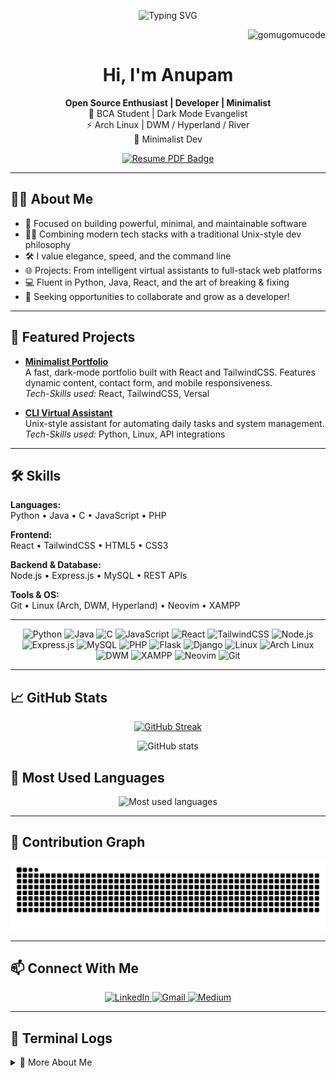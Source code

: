 <p align="center">
  <img src="https://readme-typing-svg.herokuapp.com?center=true&vCenter=true&lines=Hey+there!+I'm+Anupam+👋;Welcome+to+my+GitHub+profile;I+break+code+to+build+cool+stuff!" alt="Typing SVG" />
</p>
<p align="right"> <img src="https://komarev.com/ghpvc/?username=gomugomucode&label=Log%20Entry%20tracker&color=8A2BE2&style=flat-square" alt="gomugomucode" /> </p>
<h1 align="center">Hi, I'm <strong>Anupam</strong> </h1>

<p align="center">
  <strong>Open Source Enthusiast |  Developer | Minimalist </strong>
  <br>
  🧠 BCA Student | Dark Mode Evangelist <br>
  ⚡ Arch Linux | DWM / Hyperland / River <br>
  🎯 Minimalist Dev 
</p>

<p align="center">
  <a href="https://link-to-your-resume.com" target="_blank">
    <img src="https://img.shields.io/badge/Resume-PDF-blue?style=for-the-badge&logo=adobeacrobatreader" alt="Resume PDF Badge" />
  </a>
</p>

---

## 🧑‍💻 About Me

- 🚀 Focused on building powerful, minimal, and maintainable software  
- 🧘‍♂️ Combining modern tech stacks with a traditional Unix-style dev philosophy  
- 🛠️ I value elegance, speed, and the command line  
- 🌐 Projects: From intelligent virtual assistants to full-stack web platforms  
- 💻 Fluent in Python, Java, React, and the art of breaking & fixing  
- 👀 Seeking opportunities to collaborate and grow as a developer!

---

## 🚀 Featured Projects

- [**Minimalist Portfolio**](https://github.com/gomugomucode/minimalist-portfolio)  
  A fast, dark-mode portfolio built with React and TailwindCSS. Features dynamic content, contact form, and mobile responsiveness.  
  <em> Tech-Skills used:</em> React, TailwindCSS, Versal

- [**CLI Virtual Assistant**](https://github.com/gomugomucode/Jarvis)  
  Unix-style assistant for automating daily tasks and system management.  
  <em>Tech-Skills used:</em> Python, Linux, API integrations
---

## 🛠️ Skills

**Languages:**  
Python • Java • C • JavaScript • PHP  

**Frontend:**  
React • TailwindCSS • HTML5 • CSS3  

**Backend & Database:**  
Node.js • Express.js • MySQL • REST APIs  


**Tools & OS:**  
Git • Linux (Arch, DWM, Hyperland) • Neovim • XAMPP

---

<p align="center">
  <img src="https://img.shields.io/badge/Python-3776AB?logo=python&logoColor=white&style=for-the-badge" alt="Python" />
  <img src="https://img.shields.io/badge/Java-ED8B00?logo=openjdk&logoColor=white&style=for-the-badge" alt="Java" />
  <img src="https://img.shields.io/badge/C-A8B9CC?logo=c&logoColor=black&style=for-the-badge" alt="C" />
  <img src="https://img.shields.io/badge/JavaScript-F7DF1E?logo=javascript&logoColor=black&style=for-the-badge" alt="JavaScript" />
  <img src="https://img.shields.io/badge/React.js-20232A?logo=react&logoColor=61DAFB&style=for-the-badge" alt="React" />
  <img src="https://img.shields.io/badge/TailwindCSS-06B6D4?logo=tailwindcss&logoColor=white&style=for-the-badge" alt="TailwindCSS" />
  <img src="https://img.shields.io/badge/Node.js-339933?logo=nodedotjs&logoColor=white&style=for-the-badge" alt="Node.js" />
  <img src="https://img.shields.io/badge/Express.js-000000?logo=express&logoColor=white&style=for-the-badge" alt="Express.js" />
  <img src="https://img.shields.io/badge/MySQL-005C84?logo=mysql&logoColor=white&style=for-the-badge" alt="MySQL" />
  <img src="https://img.shields.io/badge/PHP-777BB4?logo=php&logoColor=white&style=for-the-badge" alt="PHP" />
  <img src="https://img.shields.io/badge/Flask-000000?logo=flask&logoColor=white&style=for-the-badge" alt="Flask" />
  <img src="https://img.shields.io/badge/Django-092E20?logo=django&logoColor=white&style=for-the-badge" alt="Django" />
  <img src="https://img.shields.io/badge/Linux-000000?logo=linux&logoColor=FCC624&style=for-the-badge" alt="Linux" />
  <img src="https://img.shields.io/badge/Arch_Linux-1793D1?logo=arch-linux&logoColor=white&style=for-the-badge" alt="Arch Linux" />
  <img src="https://img.shields.io/badge/DWM-000000?logo=windowmaker&logoColor=white&style=for-the-badge" alt="DWM" />
  <img src="https://img.shields.io/badge/XAMPP-FB7A24?logo=apache&logoColor=white&style=for-the-badge" alt="XAMPP" />
  <img src="https://img.shields.io/badge/Neovim-57A143?logo=neovim&logoColor=white&style=for-the-badge" alt="Neovim" />
  <img src="https://img.shields.io/badge/Git-F05032?logo=git&logoColor=white&style=for-the-badge" alt="Git" />
</p>



---
## 📈 GitHub Stats

<p align="center">
  <a href="https://git.io/streak-stats">
    <img src="https://github-readme-streak-stats-eight.vercel.app/?user=gomugomucode&theme=react&border_radius=10" alt="GitHub Streak" />
  </a>
</p>

</p>

<p align="center">
  <img src="https://github-readme-stats.vercel.app/api?username=gomugomucode&show_icons=true&theme=tokyonight&hide_border=true" alt="GitHub stats" />
</p>

## 🧠 Most Used Languages

<p align="center">
  <img src="https://github-readme-stats.vercel.app/api/top-langs/?username=gomugomucode&layout=compact&theme=tokyonight&hide_border=true&langs_count=10" alt="Most used languages" />
</p>

---

## 🐍 Contribution Graph

<p align="center">
  <img src="https://raw.githubusercontent.com/gomugomucode/gomugomucode/output/github-contribution-grid-snake.svg" alt="Contribution Graph" />
</p>

---

## 📫 Connect With Me

<p align="center">
  <a href="https://www.linkedin.com/in/unish06/" target="_blank">
    <img src="https://img.shields.io/badge/LinkedIn-0077B5?logo=linkedin&logoColor=white&style=for-the-badge" alt="LinkedIn" />
  </a>
  <a href="mailto:alinedtwins@gmail.com" target="_blank">
    <img src="https://img.shields.io/badge/Gmail-EA4335?logo=gmail&logoColor=white&style=for-the-badge" alt="Gmail" />
  </a>
  <a href="https://medium.com/@gomugomucode" target="_blank">
    <img src="https://img.shields.io/badge/Medium-12100E?logo=medium&logoColor=white&style=for-the-badge" alt="Medium" />
  </a>
</p>

---

## 🧠 Terminal Logs

<details>
  <summary>📖 More About Me</summary>

```bash
> whoami
Anupam — Full Stack Developer | Anime Fan | Hacker Vibes

> uname -a
anupam@archlinux-dwm-hyperland

> sudo echo
"I don’t just write code — I craft experiences."

> echo $PHILOSOPHY
"Break things. Fix them. Learn forever."

> systemctl status motivation
● motivation.service - Active: always 🔥

> fortune | cowsay
"Code like a pirate, deploy like a boss." 🏴‍☠️

